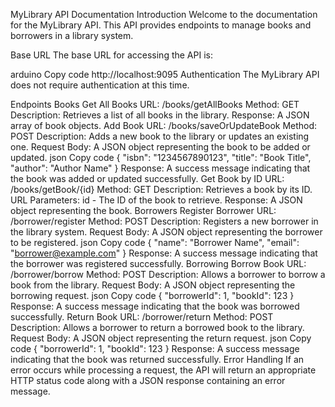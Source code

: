 MyLibrary API Documentation
Introduction
Welcome to the documentation for the MyLibrary API. This API provides endpoints to manage books and borrowers in a library system.

Base URL
The base URL for accessing the API is:

arduino
Copy code
http://localhost:9095
Authentication
The MyLibrary API does not require authentication at this time.

Endpoints
Books
Get All Books
URL: /books/getAllBooks
Method: GET
Description: Retrieves a list of all books in the library.
Response: A JSON array of book objects.
Add Book
URL: /books/saveOrUpdateBook
Method: POST
Description: Adds a new book to the library or updates an existing one.
Request Body: A JSON object representing the book to be added or updated.
json
Copy code
{
  "isbn": "1234567890123",
  "title": "Book Title",
  "author": "Author Name"
}
Response: A success message indicating that the book was added or updated successfully.
Get Book by ID
URL: /books/getBook/{id}
Method: GET
Description: Retrieves a book by its ID.
URL Parameters: id - The ID of the book to retrieve.
Response: A JSON object representing the book.
Borrowers
Register Borrower
URL: /borrower/register
Method: POST
Description: Registers a new borrower in the library system.
Request Body: A JSON object representing the borrower to be registered.
json
Copy code
{
  "name": "Borrower Name",
  "email": "borrower@example.com"
}
Response: A success message indicating that the borrower was registered successfully.
Borrowing
Borrow Book
URL: /borrower/borrow
Method: POST
Description: Allows a borrower to borrow a book from the library.
Request Body: A JSON object representing the borrowing request.
json
Copy code
{
  "borrowerId": 1,
  "bookId": 123
}
Response: A success message indicating that the book was borrowed successfully.
Return Book
URL: /borrower/return
Method: POST
Description: Allows a borrower to return a borrowed book to the library.
Request Body: A JSON object representing the return request.
json
Copy code
{
  "borrowerId": 1,
  "bookId": 123
}
Response: A success message indicating that the book was returned successfully.
Error Handling
If an error occurs while processing a request, the API will return an appropriate HTTP status code along with a JSON response containing an error message.

